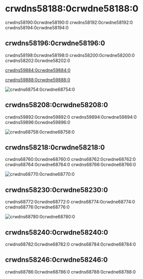# crwdns58188:0crwdne58188:0

crwdns58190:0crwdne58190:0 crwdns58192:0crwdne58192:0 crwdns58194:0crwdne58194:0

## crwdns58196:0crwdne58196:0

crwdns58198:0crwdne58198:0 crwdns58200:0crwdne58200:0 crwdns58202:0crwdne58202:0

[crwdns59884:0crwdne59884:0](crwdns59882:0crwdne59882:0)

[crwdns59888:0crwdne59888:0](crwdns59886:0crwdne59886:0)

![crwdns68754:0crwdne68754:0](crwdns68752:0crwdne68752:0)

## crwdns58208:0crwdne58208:0

crwdns59892:0crwdne59892:0 crwdns59894:0crwdne59894:0 crwdns59896:0crwdne59896:0

![crwdns68758:0crwdne68758:0](crwdns68756:0crwdne68756:0)

## crwdns58218:0crwdne58218:0

crwdns68760:0crwdne68760:0 crwdns68762:0crwdne68762:0 crwdns68764:0crwdne68764:0 crwdns68766:0crwdne68766:0

![crwdns68770:0crwdne68770:0](crwdns68768:0crwdne68768:0)

## crwdns58230:0crwdne58230:0

crwdns68772:0crwdne68772:0 crwdns68774:0crwdne68774:0 crwdns68776:0crwdne68776:0

![crwdns68780:0crwdne68780:0](crwdns68778:0crwdne68778:0)

## crwdns58240:0crwdne58240:0

crwdns68782:0crwdne68782:0 crwdns68784:0crwdne68784:0

## crwdns58246:0crwdne58246:0

crwdns68786:0crwdne68786:0 crwdns68788:0crwdne68788:0
